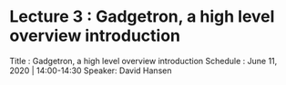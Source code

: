 # Lecture 3 : Gadgetron, a high level overview introduction

Title : Gadgetron, a high level overview introduction
Schedule : June 11, 2020 | 14:00-14:30 
Speaker: David Hansen
